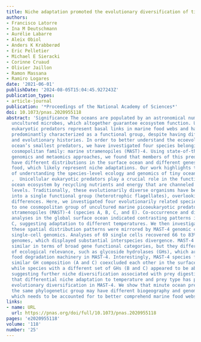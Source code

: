 ```yaml
---
title: Niche adaptation promoted the evolutionary diversification of tiny ocean predators
authors:
- Francisco Latorre
- Ina M Deutschmann
- Aurélie Labarre
- Aleix Obiol
- Anders K Krabberød
- Eric Pelletier
- Michael E Sieracki
- Corinne Cruaud
- Olivier Jaillon
- Ramon Massana
- Ramiro Logares
date: '2021-06-01'
publishDate: '2024-08-05T15:04:45.927243Z'
publication_types:
- article-journal
publication: '*Proceedings of the National Academy of Sciences*'
doi: 10.1073/pnas.2020955118
abstract: 'Significance The oceans are populated by an astronomical number of predominantly
  uncultured microbes, which altogether guarantee ecosystem function. Unicellular
  eukaryotic predators represent basal links in marine food webs and have so far been
  predominantly characterized as a functional group, despite having different ecologies
  and evolutionary histories. In order to better understand the ecoevolution of the
  ocean’s smallest predators, we have investigated four species belonging to an uncultured
  cosmopolitan family: marine stramenopiles (MAST)-4. Using state-of-the-art single-cell
  genomics and metaomics approaches, we found that members of this predatory family
  have different distributions in the surface ocean and different genes to degrade
  food, which likely represent niche adaptations. Our work highlights the importance
  of understanding the species-level ecology and genomics of tiny ocean predators.
  ,  Unicellular eukaryotic predators play a crucial role in the functioning of the
  ocean ecosystem by recycling nutrients and energy that are channeled to upper trophic
  levels. Traditionally, these evolutionarily diverse organisms have been combined
  into a single functional group (heterotrophic flagellates), overlooking their organismal
  differences. Here, we investigated four evolutionarily related species belonging
  to one cosmopolitan group of uncultured marine picoeukaryotic predators: marine
  stramenopiles (MAST)-4 (species A, B, C, and E). Co-occurrence and distribution
  analyses in the global surface ocean indicated contrasting patterns in MAST-4A and
  C, suggesting adaptation to different temperatures. We then investigated whether
  these spatial distribution patterns were mirrored by MAST-4 genomic content using
  single-cell genomics. Analyses of 69 single cells recovered 66 to 83% of the MAST-4A/B/C/E
  genomes, which displayed substantial interspecies divergence. MAST-4 genomes were
  similar in terms of broad gene functional categories, but they differed in enzymes
  of ecological relevance, such as glycoside hydrolases (GHs), which are part of the
  food degradation machinery in MAST-4. Interestingly, MAST-4 species featuring a
  similar GH composition (A and C) coexcluded each other in the surface global ocean,
  while species with a different set of GHs (B and C) appeared to be able to coexist,
  suggesting further niche diversification associated with prey digestion. We propose
  that differential niche adaptation to temperature and prey type has promoted adaptive
  evolutionary diversification in MAST-4. We show that minute ocean predators from
  the same phylogenetic group may have different biogeography and genomic content,
  which needs to be accounted for to better comprehend marine food webs.'
links:
- name: URL
  url: https://pnas.org/doi/full/10.1073/pnas.2020955118
pages: 'e2020955118'
volume: '118'
number: '25'
---
```

